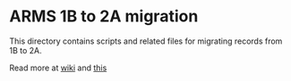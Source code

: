# ARMS 1B to 2A migration

This directory contains scripts and related files for migrating records from 1B to 2A.

Read more at [wiki](https://qcifltd.atlassian.net/wiki/display/ARMS/Migrate+1B+records+into+a+2A+instance) and [this](http://qcif.github.io/rdsi-arms/configuration-guides/migration1Bto2A/)
